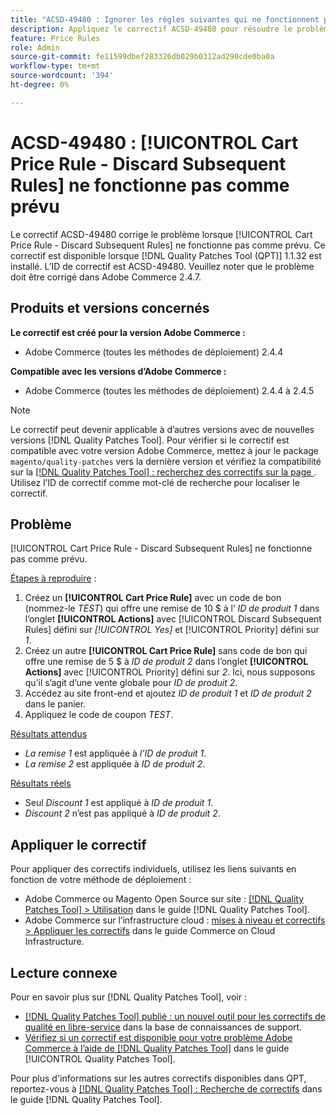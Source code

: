 ```yaml
---
title: "ACSD-49480 : Ignorer les règles suivantes qui ne fonctionnent pas"
description: Appliquez le correctif ACSD-49480 pour résoudre le problème Adobe Commerce où [!UICONTROL Cart Price Rule - Discard Subsequent Rules] ne fonctionne pas comme prévu.
feature: Price Rules
role: Admin
source-git-commit: fe11599dbef283326db029b0312ad290cde0ba0a
workflow-type: tm+mt
source-wordcount: '394'
ht-degree: 0%

---
```


# ACSD-49480 : [!UICONTROL Cart Price Rule - Discard Subsequent Rules] ne fonctionne pas comme prévu

Le correctif ACSD-49480 corrige le problème lorsque [!UICONTROL Cart Price Rule - Discard Subsequent Rules] ne fonctionne pas comme prévu. Ce correctif est disponible lorsque [!DNL Quality Patches Tool (QPT)] 1.1.32 est installé. L’ID de correctif est ACSD-49480. Veuillez noter que le problème doit être corrigé dans Adobe Commerce 2.4.7.

## Produits et versions concernés

**Le correctif est créé pour la version Adobe Commerce :**

* Adobe Commerce (toutes les méthodes de déploiement) 2.4.4

**Compatible avec les versions d’Adobe Commerce :**

* Adobe Commerce (toutes les méthodes de déploiement) 2.4.4 à 2.4.5

>[!NOTE]
>
>Le correctif peut devenir applicable à d’autres versions avec de nouvelles versions [!DNL Quality Patches Tool]. Pour vérifier si le correctif est compatible avec votre version Adobe Commerce, mettez à jour le package `magento/quality-patches` vers la dernière version et vérifiez la compatibilité sur la [[!DNL Quality Patches Tool] : recherchez des correctifs sur la page ](https://experienceleague.adobe.com/tools/commerce-quality-patches/index.html?lang=fr). Utilisez l’ID de correctif comme mot-clé de recherche pour localiser le correctif.

## Problème

[!UICONTROL Cart Price Rule - Discard Subsequent Rules] ne fonctionne pas comme prévu.

<u>Étapes à reproduire</u> :

1. Créez un **[!UICONTROL Cart Price Rule]** avec un code de bon (nommez-le *TEST*) qui offre une remise de 10 $ à l’ *ID de produit 1* dans l’onglet **[!UICONTROL Actions]** avec [!UICONTROL Discard Subsequent Rules] défini sur *[!UICONTROL Yes]* et [!UICONTROL Priority] défini sur *1*.
1. Créez un autre **[!UICONTROL Cart Price Rule]** sans code de bon qui offre une remise de 5 $ à *ID de produit 2* dans l’onglet **[!UICONTROL Actions]** avec [!UICONTROL Priority] défini sur *2*. Ici, nous supposons qu’il s’agit d’une vente globale pour *ID de produit 2*.
1. Accédez au site front-end et ajoutez *ID de produit 1* et *ID de produit 2* dans le panier.
1. Appliquez le code de coupon *TEST*.

<u>Résultats attendus</u>

* *La remise 1* est appliquée à *l’ID de produit 1*.
* *La remise 2* est appliquée à *ID de produit 2*.

<u>Résultats réels</u>

* Seul *Discount 1* est appliqué à *ID de produit 1*.
* *Discount 2* n’est pas appliqué à *ID de produit 2*.

## Appliquer le correctif

Pour appliquer des correctifs individuels, utilisez les liens suivants en fonction de votre méthode de déploiement :

* Adobe Commerce ou Magento Open Source sur site : [[!DNL Quality Patches Tool] > Utilisation](/help/tools/quality-patches-tool/usage.md) dans le guide [!DNL Quality Patches Tool].
* Adobe Commerce sur l’infrastructure cloud : [mises à niveau et correctifs > Appliquer les correctifs](https://experienceleague.adobe.com/docs/commerce-cloud-service/user-guide/develop/upgrade/apply-patches.html?lang=fr) dans le guide Commerce on Cloud Infrastructure.

## Lecture connexe

Pour en savoir plus sur [!DNL Quality Patches Tool], voir :

* [[!DNL Quality Patches Tool] publié : un nouvel outil pour les correctifs de qualité en libre-service](https://experienceleague.adobe.com/fr/docs/commerce-knowledge-base/kb/announcements/commerce-announcements/magento-quality-patches-released-new-tool-to-self-serve-quality-patches) dans la base de connaissances de support.
* [Vérifiez si un correctif est disponible pour votre problème Adobe Commerce à l’aide de  [!DNL Quality Patches Tool]](/help/tools/quality-patches-tool/patches-available-in-qpt/check-patch-for-magento-issue-with-magento-quality-patches.md) dans le guide [!UICONTROL Quality Patches Tool].


Pour plus d&#39;informations sur les autres correctifs disponibles dans QPT, reportez-vous à [[!DNL Quality Patches Tool] : Recherche de correctifs](https://experienceleague.adobe.com/tools/commerce-quality-patches/index.html?lang=fr) dans le guide [!DNL Quality Patches Tool].
